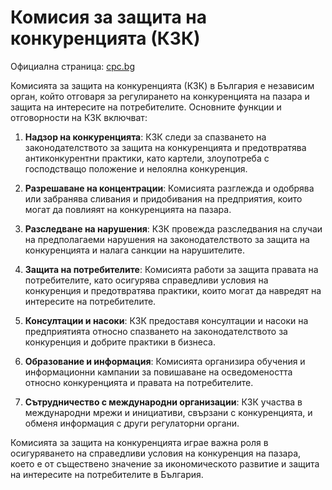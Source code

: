 # Комисия за защита на конкуренцията (КЗК)

Официална страница: [cpc.bg](https://www.cpc.bg/)

Комисията за защита на конкуренцията (КЗК) в България е независим орган, който отговаря за регулирането на конкуренцията на пазара и защита на интересите на потребителите. Основните функции и отговорности на КЗК включват:

1. **Надзор на конкуренцията**: КЗК следи за спазването на законодателството за защита на конкуренцията и предотвратява антиконкурентни практики, като картели, злоупотреба с господстващо положение и нелоялна конкуренция.

2. **Разрешаване на концентрации**: Комисията разглежда и одобрява или забранява сливания и придобивания на предприятия, които могат да повлияят на конкуренцията на пазара.

3. **Разследване на нарушения**: КЗК провежда разследвания на случаи на предполагаеми нарушения на законодателството за защита на конкуренцията и налага санкции на нарушителите.

4. **Защита на потребителите**: Комисията работи за защита правата на потребителите, като осигурява справедливи условия на конкуренция и предотвратява практики, които могат да навредят на интересите на потребителите.

5. **Консултации и насоки**: КЗК предоставя консултации и насоки на предприятията относно спазването на законодателството за конкуренция и добрите практики в бизнеса.

6. **Образование и информация**: Комисията организира обучения и информационни кампании за повишаване на осведомеността относно конкуренцията и правата на потребителите.

7. **Сътрудничество с международни организации**: КЗК участва в международни мрежи и инициативи, свързани с конкуренцията, и обменя информация с други регулаторни органи.

Комисията за защита на конкуренцията играе важна роля в осигуряването на справедливи условия на конкуренция на пазара, което е от съществено значение за икономическото развитие и защита на интересите на потребителите в България.
